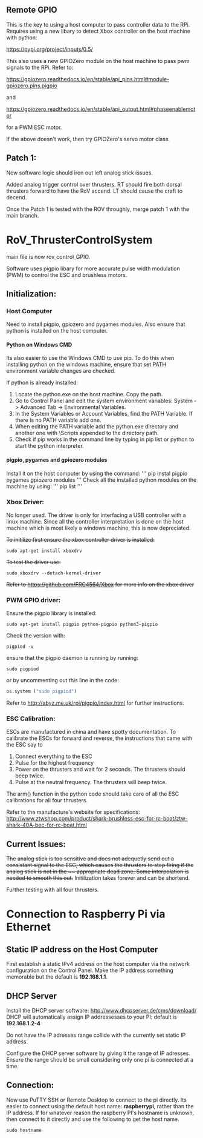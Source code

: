 ## Remote GPIO
This is the key to using a host computer to pass controller data to the RPi. 
Requires using a new libary to detect Xbox controller on the host machine with python:

https://pypi.org/project/inputs/0.5/

This also uses a new GPIOZero module on the host machine to pass pwm signals to the RPi.
Refer to:

https://gpiozero.readthedocs.io/en/stable/api_pins.html#module-gpiozero.pins.pigpio

and 

https://gpiozero.readthedocs.io/en/stable/api_output.html#phaseenablemotor

for a PWM ESC motor. 

If the above doesn't work, then try GPIOZero's servo motor class.

## Patch 1:

New software logic should iron out left analog stick issues. 

Added analog trigger control over thrusters. RT should fire both dorsal thrusters forward to have the RoV accend. LT should cause the craft to decend. 

Once the Patch 1 is tested with the ROV throughly, merge patch 1 with the main branch.


# RoV_ThrusterControlSystem

main file is now rov_control_GPIO. 

Software uses pigpio libary for more accurate pulse width modulation (PWM) to control the ESC and brushless motors.

## Initialization:

### Host Computer
Need to install pigpio, gpiozero and pygames modules.
Also ensure that python is installed on the host computer.
#### Python on Windows CMD
Its also easier to use the Windows CMD to use pip. 
To do this when installing python on the windows machine, ensure that set PATH environment variable changes are checked. 

If python is already installed:
1. Locate the python.exe on the host machine. Copy the path.
2. Go to Control Panel and edit the system environment variables: System -> Advanced Tab -> Environmental Variables.
3. In the System Variables or Account Variables, find the PATH Variable. If there is no PATH variable add one.
4. When editing the PATH variable add the python.exe directory and another one with \Scripts appended to the directory path.
5. Check if pip works in the command line by typing in pip list or python to start the python interpreter. 

#### pigpio, pygames and gpiozero modules
Install it on the host computer by using the command:
'''
pip instal pigpio pygames gpiozero modules
'''
Check all the installed python modules on the machine by using:
'''
pip list
'''

### Xbox Driver:

No longer used. The driver is only for interfacing a USB controller with a linux machine. Since all the controller interpretation is done on the host machine which is most likely a windows machine, this is now depreciated. 

~~To initilize first ensure the xbox controller driver is installed:~~ 

```
sudo apt-get install xboxdrv
```

~~To test the driver use:~~
```
sudo xboxdrv --detach-kernel-driver
```

~~Refer to https://github.com/FRC4564/Xbox for more info on the xbox driver~~


### PWM GPIO driver:
  
Ensure the pigpio library is installed:
```
sudo apt-get install pigpio python-pigpio python3-pigpio
```
Check the version with:
```
pigpiod -v
```
ensure that the pigpio daemon is running by running:
```
sudo pigpiod
```
or by uncommenting out this line in the code:
```python
os.system ("sudo pigpiod")
```
Refer to http://abyz.me.uk/rpi/pigpio/index.html for further instructions.

### ESC Calibration:
ESCs are manufactured in china and have spotty documentation.
To calibrate the ESCs for forward and reverse, the instructions that came with the ESC say to
1. Connect everything to the ESC 
2. Pulse for the highest frequency
3. Power on the thrusters and wait for 2 seconds. The thrusters should beep twice.
4. Pulse at the neutral frequency. The thrusters will beep twice.

The arm() function in the python code should take care of all the ESC calibrations for all four thrusters. 

Refer to the manufacture's website for specifications: http://www.ztwshop.com/product/shark-brushless-esc-for-rc-boat/ztw-shark-40A-bec-for-rc-boat.html


## Current Issues:
  
~~The analog stick is too sensitive and does not adequetly send out a consistant signal to the ESC, which causes the thrusters to stop firing if the analog stick is not in the ~~ appropriate dead zone. Some interpolation is needed to smooth this out.~~
Initilization takes forever and can be shortend.

Further testing with all four thrusters.


# Connection to Raspberry Pi via Ethernet

## Static IP address on the Host Computer

First establish a static IPv4 address on the host computer via the network configuration on the Control Panel.
Make the IP address something memorable but the default is **192.168.1.1**.

## DHCP Server
Install the DHCP server software:
http://www.dhcpserver.de/cms/download/
DHCP will automatically assign IP addressesses to your PI: default is **192.168.1.2-4**

Do not have the IP adresses range collide with the currently set static IP address.

Configure the DHCP server software by giving it the range of IP adresses. Ensure the range should be small considering only one pi is connected at a time. 

## Connection:
Now use PuTTY SSH or Remote Desktop to connect to the pi directly. Its easier to connect using the default host name: **raspberrypi**, rather than the IP address. If for whatever reason the raspberry PI's hostname is unknown, then connect to it directly and use the following to get the host name.
```
sudo hostname
```
